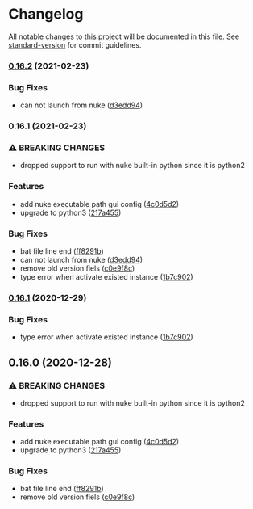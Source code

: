 # Changelog

All notable changes to this project will be documented in this file. See [standard-version](https://github.com/conventional-changelog/standard-version) for commit guidelines.

### [0.16.2](https://github.com/NateScarlet/NukeBatchRender/compare/v0.16.1...v0.16.2) (2021-02-23)


### Bug Fixes

* can not launch from nuke ([d3edd94](https://github.com/NateScarlet/NukeBatchRender/commit/d3edd941f6fd025e6aef9ce3e39962922de9da56))

### 0.16.1 (2021-02-23)


### ⚠ BREAKING CHANGES

* dropped support to run with nuke built-in python since it is python2

### Features

* add nuke executable path gui config ([4c0d5d2](https://github.com/NateScarlet/NukeBatchRender/commit/4c0d5d24b56c7ef759be3a490703944a4782f656))
* upgrade to python3 ([217a455](https://github.com/NateScarlet/NukeBatchRender/commit/217a455adfc7dcae75969d62e38f65c84d53e946))


### Bug Fixes

* bat file line end ([ff8291b](https://github.com/NateScarlet/NukeBatchRender/commit/ff8291b30b29cad42c14793c1e0f4866c76163d2))
* can not launch from nuke ([d3edd94](https://github.com/NateScarlet/NukeBatchRender/commit/d3edd941f6fd025e6aef9ce3e39962922de9da56))
* remove old version fiels ([c0e9f8c](https://github.com/NateScarlet/NukeBatchRender/commit/c0e9f8c3d20894fb14362c1b6fcc59e1b4855b8c))
* type error when activate existed instance ([1b7c902](https://github.com/NateScarlet/NukeBatchRender/commit/1b7c9027d6a441529ea42d1157624b4383bb70b1))

### [0.16.1](https://github.com/NateScarlet/NukeBatchRender/compare/0.16.0...0.16.1) (2020-12-29)


### Bug Fixes

* type error when activate existed instance ([1b7c902](https://github.com/NateScarlet/NukeBatchRender/commit/1b7c9027d6a441529ea42d1157624b4383bb70b1))

## 0.16.0 (2020-12-28)


### ⚠ BREAKING CHANGES

* dropped support to run with nuke built-in python since it is python2

### Features

* add nuke executable path gui config ([4c0d5d2](https://github.com/NateScarlet/NukeBatchRender/commit/4c0d5d24b56c7ef759be3a490703944a4782f656))
* upgrade to python3 ([217a455](https://github.com/NateScarlet/NukeBatchRender/commit/217a455adfc7dcae75969d62e38f65c84d53e946))


### Bug Fixes

* bat file line end ([ff8291b](https://github.com/NateScarlet/NukeBatchRender/commit/ff8291b30b29cad42c14793c1e0f4866c76163d2))
* remove old version fiels ([c0e9f8c](https://github.com/NateScarlet/NukeBatchRender/commit/c0e9f8c3d20894fb14362c1b6fcc59e1b4855b8c))
